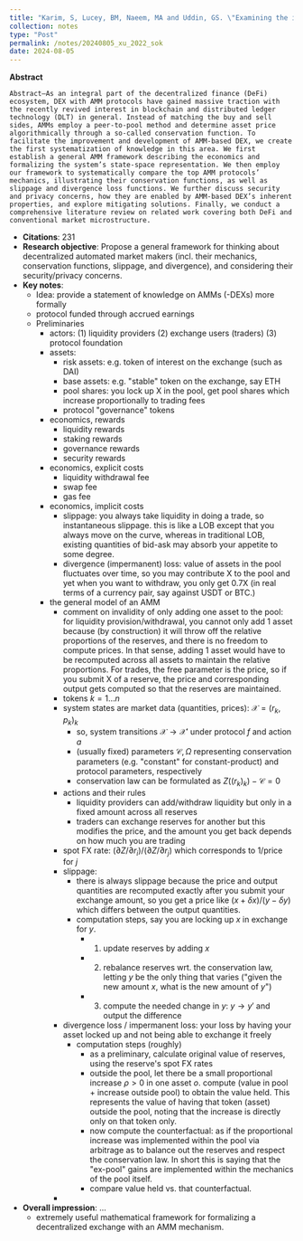 ```yaml
---
title: "Karim, S, Lucey, BM, Naeem, MA and Uddin, GS. \"Examining the interrelatedness of NFTs, DeFi tokens and cryptocurrencies.\" Finance Research Letters, 2022, Elsevier"
collection: notes
type: "Post"
permalink: /notes/20240805_xu_2022_sok
date: 2024-08-05
---
```


**Abstract**

```
Abstract—As an integral part of the decentralized finance (DeFi) ecosystem, DEX with AMM protocols have gained massive traction with the recently revived interest in blockchain and distributed ledger technology (DLT) in general. Instead of matching the buy and sell sides, AMMs employ a peer-to-pool method and determine asset price algorithmically through a so-called conservation function. To facilitate the improvement and development of AMM-based DEX, we create the first systematization of knowledge in this area. We first establish a general AMM framework describing the economics and formalizing the system’s state-space representation. We then employ our framework to systematically compare the top AMM protocols’ mechanics, illustrating their conservation functions, as well as slippage and divergence loss functions. We further discuss security and privacy concerns, how they are enabled by AMM-based DEX’s inherent properties, and explore mitigating solutions. Finally, we conduct a comprehensive literature review on related work covering both DeFi and conventional market microstructure.
```

  - **Citations**: 231
  - **Research objective**: Propose a general framework for thinking about decentralized automated market makers (incl. their mechanics, conservation functions, slippage, and divergence), and considering their security/privacy concerns.
  - **Key notes**:
    - Idea: provide a statement of knowledge on AMMs (-DEXs) more formally
    - protocol funded through accrued earnings
    - Preliminaries
      - actors: (1) liquidity providers (2) exchange users (traders) (3) protocol foundation
      - assets:
        - risk assets: e.g. token of interest on the exchange (such as DAI)
        - base assets: e.g. "stable" token on the exchange, say ETH
        - pool shares: you lock up X in the pool, get pool shares which increase proportionally to trading fees
        - protocol "governance" tokens
      - economics, rewards
        - liquidity rewards
        - staking rewards
        - governance rewards
        - security rewards
      - economics, explicit costs
        - liquidity withdrawal fee
        - swap fee
        - gas fee
      - economics, implicit costs
        - slippage: you always take liquidity in doing a trade, so instantaneous slippage. this is like a LOB except that you always move on the curve, whereas in traditional LOB, existing quantities of bid-ask may absorb your appetite to some degree.
        - divergence (impermanent) loss: value of assets in the pool fluctuates over time, so you may contribute X to the pool and yet when you want to withdraw, you only get 0.7X (in real terms of a currency pair, say against USDT or BTC.)
      - the general model of an AMM
        - comment on invalidity of only adding one asset to the pool: for liquidity provision/withdrawal, you cannot only add 1 asset because (by construction) it will throw off the relative proportions of the reserves, and there is no freedom to compute prices. In that sense, adding 1 asset would have to be recomputed across all assets to maintain the relative proportions. For trades, the free parameter is the price, so if you submit X of a reserve, the price and corresponding output gets computed so that the reserves are maintained.
        - tokens $k=1 \dots n$
        - system states are market data (quantities, prices): $\mathcal{X} = (r_k, p_k)_k$
          - so, system transitions $\mathcal{X} \to \mathcal{X}'$ under protocol $f$ and action $a$
          - (usually fixed) parameters $\mathcal{C}, \Omega$ representing conservation parameters (e.g. "constant" for constant-product) and protocol parameters, respectively
          - conservation law can be formulated as $Z((r_k)_k) - \mathcal{C} = 0$
        - actions and their rules
          - liquidity providers can add/withdraw liquidity but only in a fixed amount across all reserves
          - traders can exchange reserves for another but this modifies the price, and the amount you get back depends on how much you are trading
        - spot FX rate: $(\partial Z / \partial r_i) / (\partial Z / \partial r_j)$ which corresponds to 1/price for $j$
        - slippage:
          - there is always slippage because the price and output quantities are recomputed exactly after you submit your exchange amount, so you get a price like $(x + \delta x) / (y - \delta y)$ which differs between the output quantities.
          - computation steps, say you are locking up $x$ in exchange for $y$.
            - 1) update reserves by adding $x$
            - 2) rebalance reserves wrt. the conservation law, letting $y$ be the only thing that varies ("given the new amount $x$, what is the new amount of $y$")
            - 3) compute the needed change in $y$: $y \to y'$ and output the difference
        - divergence loss / impermanent loss: your loss by having your asset locked up and not being able to exchange it freely
          - computation steps (roughly)
            - as a preliminary, calculate original value of reserves, using the reserve's spot FX rates
            - outside the pool, let there be a small proportional increase $\rho>0$ in one asset $o$. compute (value in pool + increase outside pool) to obtain the value held. This represents the value of having that token (asset) outside the pool, noting that the increase is directly only on that token only.
            - now compute the counterfactual: as if the proportional increase was implemented within the pool via arbitrage as to balance out the reserves and respect the conservation law. In short this is saying that the "ex-pool" gains are implemented within the mechanics of the pool itself.
            - compare value held vs. that counterfactual.
        - 
  - **Overall impression**: ...
    - extremely useful mathematical framework for formalizing a decentralized exchange with an AMM mechanism.





